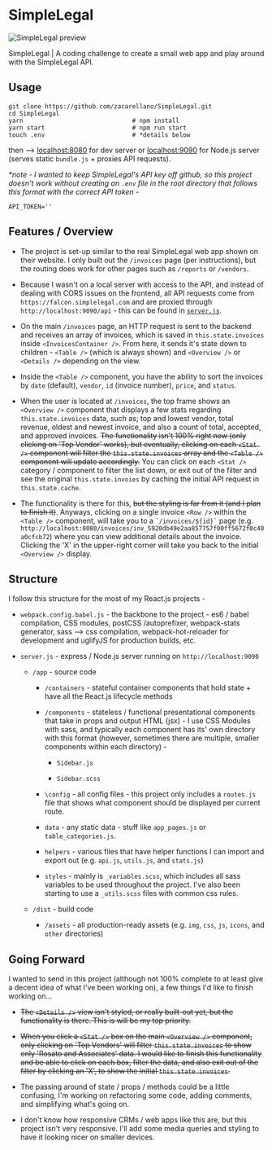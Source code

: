 # SimpleLegal

![SimpleLegal preview](https://raw.githubusercontent.com/zacarellano/SimpleLegal/master/dist/assets/other/SimpleLegal_preview.png)

SimpleLegal | A coding challenge to create a small web app and play around with the SimpleLegal API.


## Usage
```
git clone https://github.com/zacarellano/SimpleLegal.git
cd SimpleLegal
yarn                              # npm install
yarn start                        # npm run start
touch .env                        # *details below
```
then --> [localhost:8080](http://localhost:8080) for dev server or [localhost:9090](http://localhost:9090) for Node.js server (serves static `bundle.js` + proxies API requests).

*\*note - I wanted to keep SimpleLegal's API key off github, so this project doesn't work without creating an `.env` file in the root directory that follows this format with the correct API token -*
```
API_TOKEN=''
```

## Features / Overview

- The project is set-up similar to the real SimpleLegal web app shown on their website. I only built out the `/invoices` page (per instructions), but the routing does work for other pages such as `/reports` or `/vendors`.

- Because I wasn't on a local server with access to the API, and instead of dealing with CORS issues on the frontend, all API requests come from `https://falcon.simplelegal.com` and are proxied through `http://localhost:9090/api` - this can be found in [`server.js`](./server.js).

- On the main `/invoices` page, an HTTP request is sent to the backend and receives an array of invoices, which is saved in `this.state.invoices` inside `<InvoicesContainer />`. From here, it sends it's state down to children - `<Table />` (which is always shown) and `<Overview />` or `<Details />` depending on the view.

- Inside the `<Table />` component, you have the ability to sort the invoices by `date` (default), `vendor`, `id` (invoice number), `price`, and `status`.

- When the user is located at `/invoices`, the top frame shows an `<Overview />` component that displays a few stats regarding `this.state.invoices` data, such as; top and lowest vendor, total revenue, oldest and newest invoice, and also a count of total, accepted, and approved invoices. ~~The functionality isn't 100% right now (only clicking on 'Top Vendor' works), but eventually, clicking on each `<Stat />` component will filter the `this.state.invoices` array and the `<Table />` component will update accordingly.~~ You can click on each `<Stat />` category / component to filter the list down, or exit out of the filter and see the original `this.state.invoies` by caching the initial API request in `this.state.cache`.

- The functionality is there for this, ~~but the styling is far from it (and I plan to finish it)~~. Anyways, clicking on a single invoice `<Row />` within the `<Table />` component, will take you to a <code>\`/invoices/${id}\`</code> page (e.g. `http://localhost:8080/invoices/inv_5920db49e2aa857757f00ff5672f0c40a0cfcb72`) where you can view additional details about the invoice. Clicking the 'X' in the upper-right corner will take you back to the initial `<Overview />` display.

## Structure
I follow this structure for the most of my React.js projects -

- `webpack.config.babel.js` - the backbone to the project - es6 / babel compilation, CSS modules, postCSS /autoprefixer, webpack-stats generator, sass --> css compilation, webpack-hot-reloader for development and uglifyJS for production builds, etc.

- `server.js` - express / Node.js server running on `http://localhost:9090`

  - `/app` - source code

    - `/containers` - stateful container components that hold state + have all the React.js lifecycle methods

    - `/components` - stateless / functional presentational components that take in props and output HTML (jsx) - I use CSS Modules with sass, and typically each component has its' own directory with this format (however, sometimes there are multiple, smaller components within each directory) -

      - `Sidebar.js`

      - `Sidebar.scss`

    - `\config` - all config files - this project only includes a `routes.js` file that shows what component should be displayed per current route.

    - `data` - any static data - stuff like `app_pages.js` or `table_categories.js`.

    - `helpers` - various files that have helper functions I can import and export out (e.g. `api.js`, `utils.js`, and `stats.js`)

    - `styles` - mainly is `_variables.scss`, which includes all sass variables to be used throughout the project. I've also been starting to use a `_utils.scss` files with common css rules.

  - `/dist` - build code

    - `/assets` - all production-ready assets (e.g. `img`, `css`, `js`, `icons`, and `other` directories)

## Going Forward
I wanted to send in this project (although not 100% complete to at least give a decent idea of what I've been working on), a few things I'd like to finish working on...

- ~~The `<Details />` view isn't styled, or really built-out yet, but the functionality is there. This is will be my top priority.~~

- ~~When you click a `<Stat />` box on the main `<Overview />` component, only clicking on 'Top Vendors' will filter `this.state.invoices` to show only 'Rosato and Associates' data. I would like to finish this functionality and be able to click on each box, filter the data, and also exit out of the filter by clicking an 'X', to show the initial `this.state.invoices`.~~

- The passing around of state / props / methods could be a little confusing, I'm working on refactoring some code, adding comments, and simplifying what's going on.

- I don't know how responsive CRMs / web apps like this are, but this project isn't very responsive. I'll add some media queries and styling to have it looking nicer on smaller devices.
